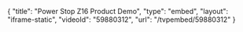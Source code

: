 {
    "title": "Power Stop Z16 Product Demo",
    "type": "embed",
    "layout": "iframe-static",
    "videoId": "59880312",
    "url": "\/tvpembed\/59880312"
}